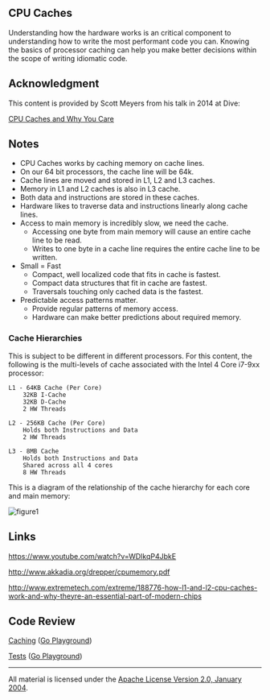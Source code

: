 ## CPU Caches

Understanding how the hardware works is an critical component to understanding how to write the most performant code you can. Knowing the basics of processor caching can help you make better decisions within the scope of writing idiomatic code.

## Acknowledgment
This content is provided by Scott Meyers from his talk in 2014 at Dive:

[CPU Caches and Why You Care](https://www.youtube.com/watch?v=WDIkqP4JbkE)

## Notes

* CPU Caches works by caching memory on cache lines.
* On our 64 bit processors, the cache line will be 64k.
* Cache lines are moved and stored in L1, L2 and L3 caches.
* Memory in L1 and L2 caches is also in L3 cache.
* Both data and instructions are stored in these caches.
* Hardware likes to traverse data and instructions linearly along cache lines.
* Access to main memory is incredibly slow, we need the cache.
	* Accessing one byte from main memory will cause an entire cache line to be read.
	* Writes to one byte in a cache line requires the entire cache line to be written.
* Small = Fast
	* Compact, well localized code that fits in cache is fastest.
	* Compact data structures that fit in cache are fastest.
	* Traversals touching only cached data is the fastest.
* Predictable access patterns matter.
	* Provide regular patterns of memory access.
	* Hardware can make better predictions about required memory.

### Cache Hierarchies
This is subject to be different in different processors. For this content, the following is the multi-levels of cache associated with the Intel 4 Core i7-9xx processor:

	L1 - 64KB Cache (Per Core)
		32KB I-Cache
		32KB D-Cache
		2 HW Threads

	L2 - 256KB Cache (Per Core)
		Holds both Instructions and Data
		2 HW Threads

	L3 - 8MB Cache
		Holds both Instructions and Data
		Shared across all 4 cores
		8 HW Threads

This is a diagram of the relationship of the cache hierarchy for each core and main memory:

![figure1](figure1.png)

## Links

https://www.youtube.com/watch?v=WDIkqP4JbkE

http://www.akkadia.org/drepper/cpumemory.pdf

http://www.extremetech.com/extreme/188776-how-l1-and-l2-cpu-caches-work-and-why-theyre-an-essential-part-of-modern-chips

## Code Review

[Caching](caching.go) ([Go Playground](http://play.golang.org/p/GQQXh3cf15))

[Tests](caching_test.go) ([Go Playground](http://play.golang.org/p/opI__KHj9a))
___
All material is licensed under the [Apache License Version 2.0, January 2004](http://www.apache.org/licenses/LICENSE-2.0).

